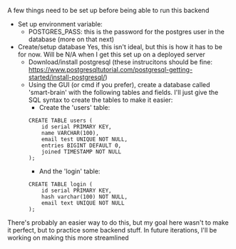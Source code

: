 A few things need to be set up before being able to run this backend

- Set up environment variable:
    - POSTGRES_PASS: this is the password for the postgres user in the database (more on that next)
- Create/setup database
Yes, this isn't ideal, but this is how it has to be for now. Will be N/A when I get this set up on a deployed server
    - Download/install postgresql (these instrucitons should be fine: https://www.postgresqltutorial.com/postgresql-getting-started/install-postgresql/)
    - Using the GUI (or cmd if you prefer), create a database called 'smart-brain' with the following tables and fields. I'll just give the SQL syntax to create the tables to make it easier:
        - Create the 'users' table:
        ```
        CREATE TABLE users (
            id serial PRIMARY KEY,
            name VARCHAR(100),
            email test UNIQUE NOT NULL,
            entries BIGINT DEFAULT 0,
            joined TIMESTAMP NOT NULL
        );
        ```
        - And the 'login' table:
        ``` 
        CREATE TABLE login (
            id serial PRIMARY KEY,
            hash varchar(100) NOT NULL,
            email text UNIQUE NOT NULL
        );
        ```

There's probably an easier way to do this, but my goal here wasn't to make it perfect, but to practice some backend stuff. In future iterations, I'll be working on making this more streamlined